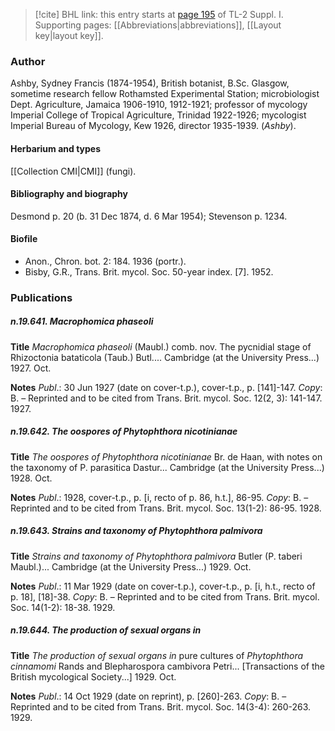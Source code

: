 > [!cite] BHL link: this entry starts at [page 195](https://www.biodiversitylibrary.org/item/103858#page/207/mode/1up) of TL-2 Suppl. I.
> Supporting pages: [[Abbreviations|abbreviations]], [[Layout key|layout key]].

### Author

Ashby, Sydney Francis (1874-1954), British botanist, B.Sc. Glasgow, sometime research fellow Rothamsted Experimental Station; microbiologist Dept. Agriculture, Jamaica 1906-1910, 1912-1921; professor of mycology Imperial College of Tropical Agriculture, Trinidad 1922-1926; mycologist Imperial Bureau of Mycology, Kew 1926, director 1935-1939. (*Ashby*).

#### Herbarium and types

[[Collection CMI|CMI]] (fungi).

#### Bibliography and biography

Desmond p. 20 (b. 31 Dec 1874, d. 6 Mar 1954); Stevenson p. 1234.

#### Biofile

- Anon., Chron. bot. 2: 184. 1936 (portr.).
- Bisby, G.R., Trans. Brit. mycol. Soc. 50-year index. \[7\]. 1952.

### Publications

##### n.19.641. Macrophomica phaseoli

**Title**
*Macrophomica phaseoli* (Maubl.) comb. nov. The pycnidial stage of Rhizoctonia bataticola (Taub.) Butl.... Cambridge (at the University Press...) 1927. Oct.

**Notes**
*Publ*.: 30 Jun 1927 (date on cover-t.p.), cover-t.p., p. \[141\]-147. *Copy*: B. – Reprinted and to be cited from Trans. Brit. mycol. Soc. 12(2, 3): 141-147. 1927.

##### n.19.642. The oospores of Phytophthora nicotinianae

**Title**
*The oospores of Phytophthora nicotinianae* Br. de Haan, with notes on the taxonomy of P. parasitica Dastur... Cambridge (at the University Press...) 1928. Oct.

**Notes**
*Publ*.: 1928, cover-t.p., p. \[i, recto of p. 86, h.t.\], 86-95. *Copy*: B. – Reprinted and to be cited from Trans. Brit. mycol. Soc. 13(1-2): 86-95. 1928.

##### n.19.643. Strains and taxonomy of Phytophthora palmivora

**Title**
*Strains and taxonomy of Phytophthora palmivora* Butler (P. taberi Maubl.)... Cambridge (at the University Press...) 1929. Oct.

**Notes**
*Publ*.: 11 Mar 1929 (date on cover-t.p.), cover-t.p., p. \[i, h.t., recto of p. 18\], \[18\]-38. *Copy*: B. – Reprinted and to be cited from Trans. Brit. mycol. Soc. 14(1-2): 18-38. 1929.

##### n.19.644. The production of sexual organs in

**Title**
*The production of sexual organs in* pure cultures of *Phytophthora cinnamomi* Rands and Blepharospora cambivora Petri... \[Transactions of the British mycological Society...\] 1929. Oct.

**Notes**
*Publ*.: 14 Oct 1929 (date on reprint), p. \[260\]-263. *Copy*: B. – Reprinted and to be cited from Trans. Brit. mycol. Soc. 14(3-4): 260-263. 1929.

